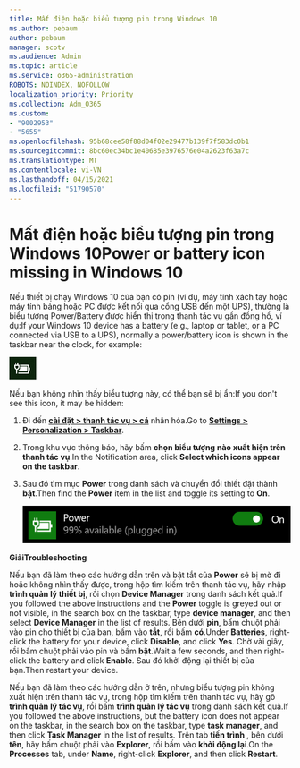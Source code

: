 ```yaml
---
title: Mất điện hoặc biểu tượng pin trong Windows 10
ms.author: pebaum
author: pebaum
manager: scotv
ms.audience: Admin
ms.topic: article
ms.service: o365-administration
ROBOTS: NOINDEX, NOFOLLOW
localization_priority: Priority
ms.collection: Adm_O365
ms.custom:
- "9002953"
- "5655"
ms.openlocfilehash: 95b68cee58f88d04f02e29477b139f7f583dc0b1
ms.sourcegitcommit: 8bc60ec34bc1e40685e3976576e04a2623f63a7c
ms.translationtype: MT
ms.contentlocale: vi-VN
ms.lasthandoff: 04/15/2021
ms.locfileid: "51790570"
---
```

# <a name="power-or-battery-icon-missing-in-windows-10"></a><span data-ttu-id="6c795-102">Mất điện hoặc biểu tượng pin trong Windows 10</span><span class="sxs-lookup"><span data-stu-id="6c795-102">Power or battery icon missing in Windows 10</span></span>

<span data-ttu-id="6c795-103">Nếu thiết bị chạy Windows 10 của bạn có pin (ví dụ, máy tính xách tay hoặc máy tính bảng hoặc PC được kết nối qua cổng USB đến một UPS), thường là biểu tượng Power/Battery được hiển thị trong thanh tác vụ gần đồng hồ, ví dụ:</span><span class="sxs-lookup"><span data-stu-id="6c795-103">If your Windows 10 device has a battery (e.g., laptop or tablet, or a PC connected via USB to a UPS), normally a power/battery icon is shown in the taskbar near the clock, for example:</span></span>

![Biểu tượng pin](media/battery-icon.png)

<span data-ttu-id="6c795-105">Nếu bạn không nhìn thấy biểu tượng này, có thể bạn sẽ bị ẩn:</span><span class="sxs-lookup"><span data-stu-id="6c795-105">If you don't see this icon, it may be hidden:</span></span>

1. <span data-ttu-id="6c795-106">Đi đến **[cài đặt > thanh tác vụ > cá](ms-settings:taskbar?activationSource=GetHelp)** nhân hóa.</span><span class="sxs-lookup"><span data-stu-id="6c795-106">Go to **[Settings > Personalization > Taskbar](ms-settings:taskbar?activationSource=GetHelp)**.</span></span>

2. <span data-ttu-id="6c795-107">Trong khu vực thông báo, hãy bấm **chọn biểu tượng nào xuất hiện trên thanh tác vụ**.</span><span class="sxs-lookup"><span data-stu-id="6c795-107">In the Notification area, click **Select which icons appear on the taskbar**.</span></span>

3. <span data-ttu-id="6c795-108">Sau đó tìm mục **Power** trong danh sách và chuyển đổi thiết đặt thành **bật**.</span><span class="sxs-lookup"><span data-stu-id="6c795-108">Then find the **Power** item in the list and toggle its setting to **On**.</span></span>

    ![Hiển thị biểu tượng Power trong thanh tác vụ](media/power-icon-on.png)

<span data-ttu-id="6c795-110">**Giải**</span><span class="sxs-lookup"><span data-stu-id="6c795-110">**Troubleshooting**</span></span>

<span data-ttu-id="6c795-111">Nếu bạn đã làm theo các hướng dẫn trên và bật tắt của **Power** sẽ bị mờ đi hoặc không nhìn thấy được, trong hộp tìm kiếm trên thanh tác vụ, hãy nhập **trình quản lý thiết bị**, rồi chọn **Device Manager** trong danh sách kết quả.</span><span class="sxs-lookup"><span data-stu-id="6c795-111">If you followed the above instructions and the **Power** toggle is greyed out or not visible, in the search box on the taskbar, type **device manager**, and then select **Device Manager** in the list of results.</span></span> <span data-ttu-id="6c795-112">Bên dưới **pin**, bấm chuột phải vào pin cho thiết bị của bạn, bấm vào **tắt**, rồi bấm **có**.</span><span class="sxs-lookup"><span data-stu-id="6c795-112">Under **Batteries**, right-click the battery for your device, click **Disable**, and click **Yes**.</span></span> <span data-ttu-id="6c795-113">Chờ vài giây, rồi bấm chuột phải vào pin và bấm **bật**.</span><span class="sxs-lookup"><span data-stu-id="6c795-113">Wait a few seconds, and then right-click the battery and click **Enable**.</span></span> <span data-ttu-id="6c795-114">Sau đó khởi động lại thiết bị của bạn.</span><span class="sxs-lookup"><span data-stu-id="6c795-114">Then restart your device.</span></span>

<span data-ttu-id="6c795-115">Nếu bạn đã làm theo các hướng dẫn ở trên, nhưng biểu tượng pin không xuất hiện trên thanh tác vụ, trong hộp tìm kiếm trên thanh tác vụ, hãy gõ **trình quản lý tác vụ**, rồi bấm **trình quản lý tác vụ** trong danh sách kết quả.</span><span class="sxs-lookup"><span data-stu-id="6c795-115">If you followed the above instructions, but the battery icon does not appear on the taskbar, in the search box on the taskbar, type **task manager**, and then click **Task Manager** in the list of results.</span></span> <span data-ttu-id="6c795-116">Trên tab **tiến trình** , bên dưới **tên**, hãy bấm chuột phải vào **Explorer**, rồi bấm vào **khởi động lại**.</span><span class="sxs-lookup"><span data-stu-id="6c795-116">On the **Processes** tab, under **Name**, right-click **Explorer**, and then click **Restart**.</span></span>
